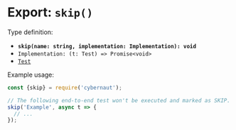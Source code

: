 # Export: `skip()`

Type definition:

* **`skip(name: string, implementation: Implementation): void`**
* `Implementation: (t: Test) => Promise<void>`
* [`Test`](../interfaces/test.md)

Example usage:

```js
const {skip} = require('cybernaut');

// The following end-to-end test won't be executed and marked as SKIP.
skip('Example', async t => {
  // ...
});
```
